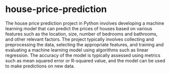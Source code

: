# house-price-prediction

The house price prediction project in Python involves developing a machine learning model that can predict the prices of houses based on various features such as the location, size, number of bedrooms and bathrooms, and other relevant factors. The project typically involves collecting and preprocessing the data, selecting the appropriate features, and training and evaluating a machine learning model using algorithms such as linear regression. The accuracy of the model is typically assessed using metrics such as mean squared error or R-squared value, and the model can be used to make predictions on new data.
